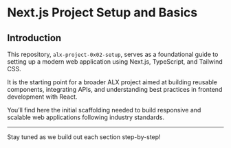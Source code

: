 # Next.js Project Setup and Basics

## Introduction

This repository, `alx-project-0x02-setup`, serves as a foundational guide to setting up a modern web application using Next.js, TypeScript, and Tailwind CSS. 

It is the starting point for a broader ALX project aimed at building reusable components, integrating APIs, and understanding best practices in frontend development with React.

You’ll find here the initial scaffolding needed to build responsive and scalable web applications following industry standards.

---

Stay tuned as we build out each section step-by-step!
